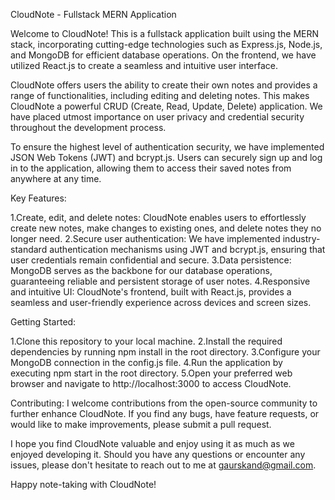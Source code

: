CloudNote - Fullstack MERN Application

Welcome to CloudNote! This is a fullstack application built using the MERN stack, incorporating cutting-edge technologies such as Express.js, Node.js, and MongoDB for efficient database operations. On the frontend, we have utilized React.js to create a seamless and intuitive user interface.

CloudNote offers users the ability to create their own notes and provides a range of functionalities, including editing and deleting notes. This makes CloudNote a powerful CRUD (Create, Read, Update, Delete) application. We have placed utmost importance on user privacy and credential security throughout the development process.

To ensure the highest level of authentication security, we have implemented JSON Web Tokens (JWT) and bcrypt.js. Users can securely sign up and log in to the application, allowing them to access their saved notes from anywhere at any time.

Key Features:

1.Create, edit, and delete notes: CloudNote enables users to effortlessly create new notes, make changes to existing ones, and delete notes they no longer need.
2.Secure user authentication: We have implemented industry-standard authentication mechanisms using JWT and bcrypt.js, ensuring that user credentials remain confidential and secure.
3.Data persistence: MongoDB serves as the backbone for our database operations, guaranteeing reliable and persistent storage of user notes.
4.Responsive and intuitive UI: CloudNote's frontend, built with React.js, provides a seamless and user-friendly experience across devices and screen sizes.

Getting Started:

1.Clone this repository to your local machine.
2.Install the required dependencies by running npm install in the root directory.
3.Configure your MongoDB connection in the config.js file.
4.Run the application by executing npm start in the root directory.
5.Open your preferred web browser and navigate to http://localhost:3000 to access CloudNote.

Contributing:
I welcome contributions from the open-source community to further enhance CloudNote. If you find any bugs, have feature requests, or would like to make improvements, please submit a pull request.

I hope you find CloudNote valuable and enjoy using it as much as we enjoyed developing it. Should you have any questions or encounter any issues, please don't hesitate to reach out to me at gaurskand@gmail.com.

Happy note-taking with CloudNote!
